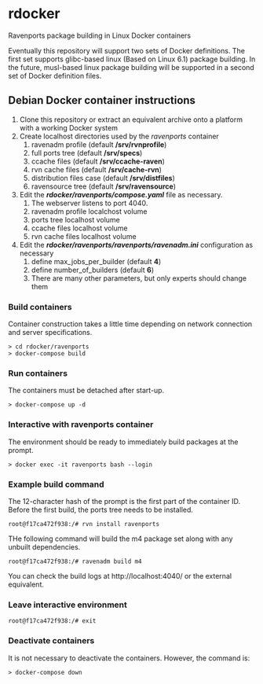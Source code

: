 # rdocker
Ravenports package building in Linux Docker containers

Eventually this repository will support two sets of Docker definitions.
The first set supports glibc-based linux (Based on Linux 6.1) package building.
In the future, musl-based linux package building will be supported in a
second set of Docker definition files.

## Debian Docker container instructions

1. Clone this repository or extract an equivalent archive onto a platform with a working Docker system
1. Create localhost directories used by the *ravenports* container
   1. ravenadm profile (default **/srv/rvnprofile**)
   2. full ports tree (default **/srv/specs**)
   3. ccache files (default **/srv/ccache-raven**)
   4. rvn cache files (default **/srv/cache-rvn**)
   5. distribution files case (default **/srv/distfiles**)
   6. ravensource tree (default **/srv/ravensource**)
1. Edit the ___rdocker/ravenports/compose.yaml___ file as necessary.
   1. The webserver listens to port 4040.
   2. ravenadm profile localchost volume
   3. ports tree localhost volume
   4. ccache files localhost volume
   5. rvn cache files localhost volume
1. Edit the ___rdocker/ravenports/ravenports/ravenadm.ini___ configuration as necessary
   1. define max_jobs_per_builder (default **4**)
   2. define number_of_builders (default **6**)
   3. There are many other parameters, but only experts should change them

### Build containers

Container construction takes a little time depending on network connection and server specifications.
```
> cd rdocker/ravenports
> docker-compose build
```

### Run containers

The containers must be detached after start-up.
```
> docker-compose up -d
```

### Interactive with ravenports container

The environment should be ready to immediately build packages at the prompt.
```
> docker exec -it ravenports bash --login
```

### Example build command

The 12-character hash of the prompt is the first part of the container ID.
Before the first build, the ports tree needs to be installed.
```
root@f17ca472f938:/# rvn install ravenports
```

THe following command will build the m4 package set along with any unbuilt dependencies.
```
root@f17ca472f938:/# ravenadm build m4
```
You can check the build logs at http://localhost:4040/ or the external equivalent.

### Leave interactive environment

```
root@f17ca472f938:/# exit
```

### Deactivate containers

It is not necessary to deactivate the containers.  However, the command is:
```
> docker-compose down
```

